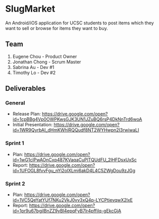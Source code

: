 # SlugMarket
An Android/iOS application for UCSC students to post items which they want to
sell or browse for items they want to buy.

## Team
1. Eugene Chou - Product Owner
2. Jonathan Chong - Scrum Master
3. Sabrina Au - Dev #1
4. Timothy Lo - Dev #2

## Deliverables

### General
+ Release Plan: https://drive.google.com/open?id=1cpBBg4Vp0OWPKwsGJK3UN1JZuBQ6rsP4DkNnTrd6woA
+ Initial Presentation: https://drive.google.com/open?id=1WR9QyrbAI_dHmKWhlRQQudf8NT2WYHwpn2I3rwiwaLI

### Sprint 1
+ Plan: https://drive.google.com/open?id=1wG1clPwAOnCxp487KVaqaCuPlTQUdFU_2lHFDsxUxSc
+ Report: https://drive.google.com/open?id=1UFOGL8fvvFgu_nYi2olXLmi6akD4L4C5ZWgDou9zJGg

### Sprint 2
+ Plan: https://drive.google.com/open?id=1VC5QeYatYUf7NKu2VkJ0vv3xQ4p-LYCPtievqwX2lxE
+ Report: https://drive.google.com/open?id=1pr9u67bgjlBnZZ9yBl4epqFyB7lr4pffilq-gEkcGjA 
